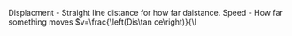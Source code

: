Displacment - Straight line distance for how far daistance.
Speed - How far something moves
$v=\frac{\left(Dis\tan ce\right)}{\l